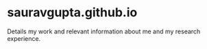 # sauravgupta.github.io
Details my work and relevant information about me and my research experience. 
